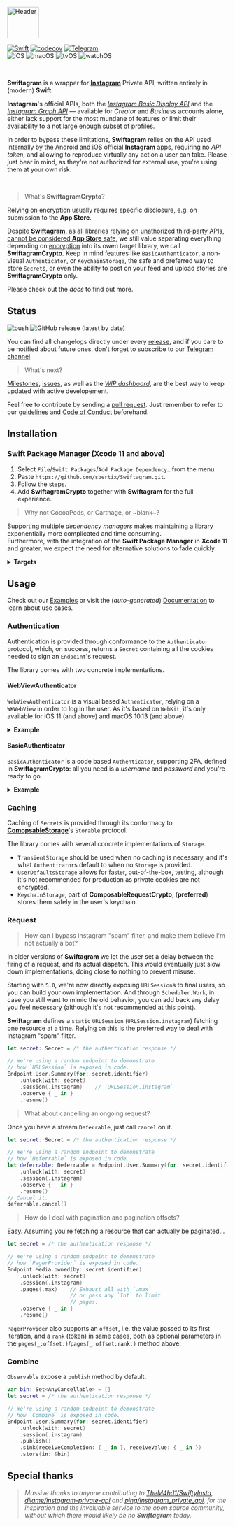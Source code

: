 <br />
<img alt="Header" src="https://github.com/sbertix/Swiftagram/blob/main/Resources/header.png" height="72" />
<br />

[![Swift](https://img.shields.io/badge/Swift-5.1-%23DE5C43?style=flat&logo=swift)](https://swift.org)
[![codecov](https://codecov.io/gh/sbertix/Swiftagram/branch/main/graph/badge.svg)](https://codecov.io/gh/sbertix/Swiftagram)
[![Telegram](https://img.shields.io/badge/Telegram-Swiftagram-blue?style=flat&logo=telegram)](https://t.me/swiftagram)
<br />
![iOS](https://img.shields.io/badge/iOS-9.0-DD5D43)
![macOS](https://img.shields.io/badge/macOS-10.12-DD5D43)
![tvOS](https://img.shields.io/badge/tvOS-11.0-DD5D43)
![watchOS](https://img.shields.io/badge/watchOS-3.0-DD5D43)

<br />

**Swiftagram** is a wrapper for [**Instagram**](https://instagram.com) Private API, written entirely in (modern) **Swift**.

**Instagram**'s official APIs, both the [*Instagram Basic Display API*](https://developers.facebook.com/docs/instagram-basic-display-api) and the [*Instagram Graph API*](https://developers.facebook.com/docs/instagram-api) — available for *Creator* and *Business* accounts alone, either lack support for the most mundane of features or limit their availability to a not large enough subset of profiles.

In order to bypass these limitations, **Swiftagram** relies on the API used internally by the Android and iOS official **Instagram** apps, requiring no _API token_, and allowing to reproduce virtually any action a user can take.
Please just bear in mind, as they're not authorized for external use, you're using them at your own risk.

<br />

> What's **SwiftagramCrypto**?

Relying on encryption usually requires specific disclosure, e.g. on submission to the **App Store**.

[Despite **Swiftagram**, as all libraries relying on unathorized third-party APIs, cannot be considered **App Store** safe](https://9to5mac.com/2020/08/27/apple-rejects-watch-for-tesla-app-as-it-starts-requiring-written-consent-for-third-party-api-use/), we still value separating everything depending on [encryption](https://developer.apple.com/documentation/security/complying_with_encryption_export_regulations) into its owen target library, we call **SwiftagramCrypto**.
Keep in mind features like `BasicAuthenticator`, a non-visual `Authenticator`, or `KeychainStorage`, the safe and preferred way to store `Secret`s, or even the ability to post on your feed and upload stories are **SwiftagramCrypto** only.

Please check out the _docs_ to find out more.

<p />

## Status
![push](https://github.com/sbertix/Swiftagram/workflows/push/badge.svg)
![GitHub release (latest by date)](https://img.shields.io/github/v/release/sbertix/Swiftagram)

You can find all changelogs directly under every [release](https://github.com/sbertix/Swiftagram/releases), and if you care to be notified about future ones, don't forget to subscribe to our [Telegram channel](https://t.me/Swiftagram).

> What's next?

[Milestones](https://github.com/sbertix/Swiftagram/milestones), [issues](https://github.com/sbertix/Swiftagram/issues), as well as the [_WIP dashboard_](https://github.com/sbertix/Swiftagram/projects/1), are the best way to keep updated with active developement.

Feel free to contribute by sending a [pull request](https://github.com/sbertix/Swiftagram/pulls).
Just remember to refer to our [guidelines](CONTRIBUTING.md) and [Code of Conduct](CODE_OF_CONDUCT.md) beforehand.

<p />

## Installation
### Swift Package Manager (Xcode 11 and above)
1. Select `File`/`Swift Packages`/`Add Package Dependency…` from the menu.
1. Paste `https://github.com/sbertix/Swiftagram.git`.
1. Follow the steps.
1. Add **SwiftagramCrypto** together with **Swiftagram** for the full experience.

> Why not CocoaPods, or Carthage, or ~blank~?

Supporting multiple _dependency managers_ makes maintaining a library exponentially more complicated and time consuming.\
Furthermore, with the integration of the **Swift Package Manager** in **Xcode 11** and greater, we expect the need for alternative solutions to fade quickly.

<details><summary><strong>Targets</strong></summary>
    <p>

- **Swiftagram** depends on [**ComposableRequest**](https://github.com/sbertix/ComposableRequest), an HTTP client originally integrated in **Swiftagram**.\
It supports [`Combine`](https://developer.apple.com/documentation/combine) `Publisher`s and caching `Secret`s, through **ComposableStorage**, out-of-the-box.

- **SwiftagramCrypto**, depending on [**Swiftchain**](https//github.com/sbertix/Swiftchain) and a fork of [**SwCrypt**](https://github.com/sbertix/SwCrypt), can be imported together with **Swiftagram** to extend its functionality, accessing the safer `KeychainStorage` and encrypted `Endpoint`s (e.g. `Endpoint.Friendship.follow`, `Endpoint.Friendship.unfollow`).
    </p>
</details>

<p />

## Usage
Check out our [Examples](Examples) or visit the (_auto-generated_) [Documentation](https://sbertix.github.io/Swiftagram) to learn about use cases.  

### Authentication
Authentication is provided through conformance to the `Authenticator` protocol, which, on success, returns a `Secret` containing all the cookies needed to sign an `Endpoint`'s request.

The library comes with two concrete implementations.

#### WebViewAuthenticator

`WebViewAuthenticator` is a visual based `Authenticator`, relying on a `WKWebView` in order to log in the user.
As it's based on `WebKit`, it's only available for iOS 11 (and above) and macOS 10.13 (and above).

<details><summary><strong>Example</strong></summary>
    <p>

```swift
import UIKit
import WebKit

import ComposableStorage
import Swiftagram
import Swiftchain

/// A `class` defining a `UIViewController` displaying a `WKWebView` used for authentication.
final class LoginViewController: UIViewController {
    /// Any `ComposableRequest.Storage` used to cache `Secret`s.
    /// We're using `KeychainStorage` as it's the safest option.
    let storage = KeychainStorage<Secret>()
    /// A valid `Client`. We're relying on the `default` one.
    let client = Client.default

    /// The web view.
    var webView: WKWebView? {
        didSet {
            oldValue?.removeFromSuperview() // Just in case.
            guard let webView = webView else { return }
            webView.frame = view.bounds     // Fill the parent view.
            // You should also deal with layout constraints or similar here…
            view.addSubview(webView)        // Add it to the parent view.
        }
    }

    override func viewDidLoad() {
        super.viewDidLoad()
        // Authenticate using any `Storage` you want (`KeychainStorage` is used as an example).
        // `storage` can be omitted if you don't require `Secret`s caching.
        // `client` can be omitted and the default once will be used.
        WebViewAuthenticator(storage: storage,
                             client: client) { self.webView = $0 }
            .authenticate {
                switch $0 {
                    case .failure(let error): print(error.localizedDescription)
                    default: print("Login succesful.")
                }
            }
        }
    }
}
```

</p></details>

#### BasicAuthenticator

`BasicAuthenticator` is a code based `Authenticator`, supporting 2FA, defined in **SwiftagramCrypto**: all you need is a _username_ and _password_ and you're ready to go.

<details><summary><strong>Example</strong></summary>
    <p>

```swift
import ComposableStorage
import Swiftagram
import Swiftchain

/// Any `ComposableRequest.Storage` used to cache `Secret`s.
/// We're using `KeychainStorage` as it's the safest option.
let storage = KeychainStorage<Secret>()
/// A valid `Client`. We're relying on the `default` one.
let client = Client.default

/// Authenticate.
BasicAuthenticator(storage: storage,    // Optional. No storage will be used if omitted.
                   client: client,      // Optional. Default client will be used if omitted.
                   username: /* username */,
                   password: /* password */)
    .authenticate {
        switch $0 {
        case .failure(let error):
            // Please check out the docs to find out how to deal with 2FA.
            print(error.localizedDescription)
        default: print("Login successful.")
        }
    }
```

</p></details>

### Caching
Caching of `Secret`s is provided through its conformacy to [**ComopsableStorage**](https://github.com/sbertix/ComposableRequest)'s `Storable` protocol.  

The library comes with several concrete implementations of `Storage`.  
- `TransientStorage` should be used when no caching is necessary, and it's what `Authenticator`s default to when no `Storage` is provided.  
- `UserDefaultsStorage` allows for faster, out-of-the-box, testing, although it's not recommended for production as private cookies are not encrypted.  
- `KeychainStorage`, part of **ComposableRequestCrypto**, (**preferred**) stores them safely in the user's keychain.  

### Request
> How can I bypass Instagram "spam" filter, and make them believe I'm not actually a bot?

In older versions of **Swiftagram** we let the user set a delay between the firing of a request, and its actual dispatch. 
This would eventually just slow down implementations, doing close to nothing to prevent misuse. 

Starting with `5.0`, we're now directly exposing `URLSession`s to final users, so you can build your own implementation. And through `Scheduler.Work`, in case you still want to mimic the old behavior, you can add back any delay you feel necessary (although it's not recommended at this point). 

**Swiftagram** defines a `static` `URLSession` (`URLSession.instagram`) fetching one resource at a time. Relying on this is the preferred way to deal with Instagram "spam" filter.

```swift
let secret: Secret = /* the authentication response */

// We're using a random endpoint to demonstrate 
// how `URLSession` is exposed in code. 
Endpoint.User.Summary(for: secret.identifier)
    .unlock(with: secret)
    .session(.instagram)    // `URLSession.instagram` 
    .observe { _ in }
    .resume()
```

> What about cancelling an ongoing request?

Once you have a stream `Deferrable`, just call `cancel` on it. 

```swift
let secret: Secret = /* the authentication response */

// We're using a random endpoint to demonstrate 
// how `Deferrable` is exposed in code. 
let deferrable: Deferrable = Endpoint.User.Summary(for: secret.identifier)
    .unlock(with: secret)
    .session(.instagram) 
    .observe { _ in }
    .resume()
// Cancel it.
deferrable.cancel()
```

> How do I deal with pagination and pagination offsets? 

Easy. 
Assuming you're fetching a resource that can actually be paginated… 

```swift
let secret = /* the authentication response */

// We're using a random endpoint to demonstrate 
// how `PagerProvider` is exposed in code. 
Endpoint.Media.owned(by: secret.identifier)
    .unlock(with: secret)
    .session(.instagram)
    .pages(.max)    // Exhaust all with `.max`
                    // or pass any `Int` to limit
                    // pages.
    .observe { _ in }
    .resume()
```

`PagerProvider` also supports an `offset`, i.e. the value passed to its first iteration, and a `rank` (token) in same cases, both as optional parameters in the `pages(_:offset:)`/`pages(_:offset:rank:)` method above.  

### Combine

`Observable` expose a `publish` method by default. 

```swift
var bin: Set<AnyCancellable> = []
let secret = /* the authentication response */

// We're using a random endpoint to demonstrate 
// how `Combine` is exposed in code. 
Endpoint.User.Summary(for: secret.identifier)
    .unlock(with: secret)
    .session(.instagram) 
    .publish()
    .sink(receiveCompletion: { _ in }, receiveValue: { _ in })
    .store(in: &bin)
```

<p />

## Special thanks

> _Massive thanks to anyone contributing to [TheM4hd1/SwiftyInsta](https://github.com/TheM4hd1/SwiftyInsta), [dilame/instagram-private-api](https://github.com/dilame/instagram-private-api) and [ping/instagram_private_api](https://github.com/ping/instagram_private_api), for the inspiration and the invaluable service to the open source community, without which there would likely be no **Swiftagram** today._
